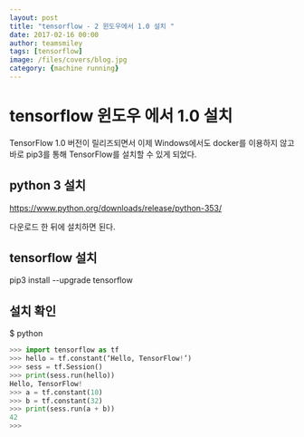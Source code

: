 ```yaml
--- 
layout: post 
title: "tensorflow - 2 윈도우에서 1.0 설치 " 
date: 2017-02-16 00:00  
author: teamsmiley 
tags: [tensorflow]
image: /files/covers/blog.jpg
category: {machine running}
---
```


# tensorflow 윈도우 에서 1.0 설치

TensorFlow 1.0 버전이 릴리즈되면서 이제 Windows에서도 docker를 이용하지 않고 바로 pip3를 통해 TensorFlow를 설치할 수 있게 되었다.

## python 3 설치 

https://www.python.org/downloads/release/python-353/

다운로드 한 뒤에 설치하면 된다.

## tensorflow 설치 

pip3 install --upgrade tensorflow
 

## 설치 확인 

$ python
```python
>>> import tensorflow as tf
>>> hello = tf.constant(‘Hello, TensorFlow!’)
>>> sess = tf.Session()
>>> print(sess.run(hello))
Hello, TensorFlow!
>>> a = tf.constant(10)
>>> b = tf.constant(32)
>>> print(sess.run(a + b))
42
>>>
```
 
